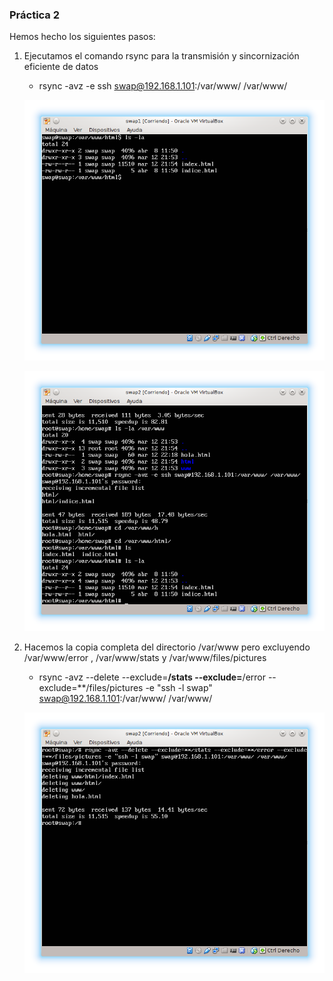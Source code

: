 ### Práctica 2 ###

Hemos hecho los siguientes pasos:

 1. Ejecutamos el comando rsync para la transmisión y sincornización eficiente de datos

      * rsync -avz -e ssh swap@192.168.1.101:/var/www/ /var/www/

      ![Máquina 1](var_maq_1.png "Máquina 1")

      ![Máquina 2](var_maq_2.png "Máquina 2")

 2. Hacemos la copia completa del directorio /var/www pero excluyendo /var/www/error , /var/www/stats y /var/www/files/pictures

      * rsync -avz --delete --exclude=**/stats --exclude=**/error --exclude=**/files/pictures -e "ssh -l swap" swap@192.168.1.101:/var/www/ /var/www/

      ![Máquina 2 Exclude](exclude_err_pic.png "Máquina 2 Exclude")
